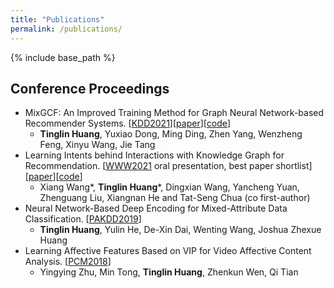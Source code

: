 ```yaml
---
title: "Publications"
permalink: /publications/
---
```

{% include base_path %}

## Conference Proceedings

* MixGCF: An Improved Training Method for Graph Neural Network-based Recommender Systems. [[KDD2021](https://kdd.org/kdd2021/)]\[[paper](/files/KDD2021_mixgcf.pdf)][[code](https://github.com/huangtinglin/MixGCF)\]
  * **Tinglin Huang**, Yuxiao Dong, Ming Ding, Zhen Yang, Wenzheng Feng, Xinyu Wang, Jie Tang
* Learning Intents behind Interactions with Knowledge Graph for Recommendation. [[WWW2021](https://www2021.thewebconf.org/) oral presentation, best paper shortlist]\[[paper](https://arxiv.org/abs/2102.07057)\]\[[code](https://github.com/huangtinglin/Knowledge_Graph_based_Intent_Network)\]
  * Xiang Wang\*, **Tinglin Huang**\*, Dingxian Wang, Yancheng Yuan, Zhenguang Liu, Xiangnan He and Tat-Seng Chua (co first-author)
* Neural Network-Based Deep Encoding for Mixed-Attribute Data Classification. [[PAKDD2019](<https://link.springer.com/chapter/10.1007%2F978-3-030-26142-9_14>)]
  * **Tinglin Huang**, Yulin He, De-Xin Dai, Wenting Wang, Joshua Zhexue Huang
* Learning Affective Features Based on VIP for Video Affective Content Analysis. [[PCM2018](<https://link.springer.com/chapter/10.1007%2F978-3-030-00764-5_64>)]
  * Yingying Zhu, Min Tong, **Tinglin Huang**, Zhenkun Wen, Qi Tian

